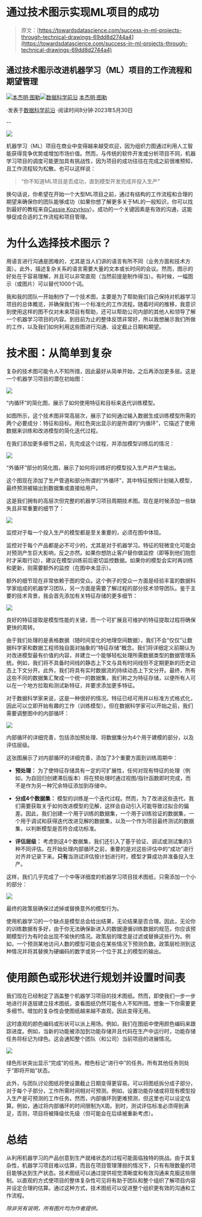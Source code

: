 # 通过技术图示实现ML项目的成功

> 原文：[https://towardsdatascience.com/success-in-ml-projects-through-technical-drawings-69dd8d2744a4](https://towardsdatascience.com/success-in-ml-projects-through-technical-drawings-69dd8d2744a4)

## 通过技术图示改进机器学习（ML）项目的工作流程和期望管理

[](https://medium.com/@benjamin.thuerer?source=post_page-----69dd8d2744a4--------------------------------)[![本杰明·图勒](../Images/b4c49698c7270c592bf992fc47f75765.png)](https://medium.com/@benjamin.thuerer?source=post_page-----69dd8d2744a4--------------------------------)[](https://towardsdatascience.com/?source=post_page-----69dd8d2744a4--------------------------------)[![数据科学前沿](../Images/a6ff2676ffcc0c7aad8aaf1d79379785.png)](https://towardsdatascience.com/?source=post_page-----69dd8d2744a4--------------------------------) [本杰明·图勒](https://medium.com/@benjamin.thuerer?source=post_page-----69dd8d2744a4--------------------------------)

·发表于[数据科学前沿](https://towardsdatascience.com/?source=post_page-----69dd8d2744a4--------------------------------) ·阅读时间8分钟·2023年5月30日

--

![](../Images/1e2c2fabc1e86199247430be94b494bf.png)

机器学习（ML）项目在商业中变得越来越受欢迎，因为组织力图通过利用人工智能获得竞争优势或增加市场价值。然而，与传统的软件开发或分析项目不同，机器学习项目的调度可能更加具有挑战性，因为项目的成功往往在完成之前很难预知，且工作流程较为松散。也可以这样说：

> “你不知道ML项目是否成功，直到模型开发完成并投入生产”

换句话说，你希望在开始一个大型ML项目之前，通过有结构的工作流程和合理的期望来确保你的团队能够成功（如果你想了解更多关于ML的一般知识，你可以找到最好的教程来自[Cassie Kozyrkov](https://medium.com/u/2fccb851bb5e?source=post_page-----69dd8d2744a4--------------------------------)）。成功的一个关键因素是有效的沟通，这能够促成合适的工作流程和项目管理。

# 为什么选择技术图示？

用语言进行沟通是困难的，尤其是当人们讲的语言有所不同（业务方面和技术方面）。此外，描述复杂关系的语言需要大量的文本或长时间的会议。然而，图示的好处在于容易理解，并且可以非常直观（当然前提是制作得当）。有时候，一幅图示（或图片）可以替代1000个词。

我和我的团队一开始制作了一个技术图，主要是为了帮助我们自己保持对机器学习项目的总体概览，并确保我们有一个标准化的工作流程。随着时间的推移，我意识到使用这样的图不仅对未来项目有帮助，还可以帮助公司内部的其他人和领导了解一个机器学习项目的内容。到目前为止的整体反馈非常好，所以我想展示我们所做的工作，以及我们如何利用这些图进行沟通、设定截止日期和期望。

# 技术图：从简单到复杂

复杂的技术图可能令人不知所措，因此最好从简单开始，之后再添加更多层。这是一个机器学习项目的潜在初始图：

![](../Images/2bb29ccb28e74ada3e489368f54e7f97.png)

“内循环”的简化图，展示了如何使用特征和目标来迭代训练模型。

如图所示，这个技术图非常高层次，展示了如何通过输入数据生成训练模型所需的两个必要成分：特征和目标。用红色突出显示的是所谓的“内循环”，它描述了使用数据来训练和改进模型的简化迭代过程。

在我们添加更多细节之前，先完成这个过程，并添加模型训练后的情况：

![](../Images/85533e72d2f1b5bdac0423769b466731.png)

“外循环”部分的简化图，展示了如何将训练好的模型投入生产并产生输出。

这个图现在添加了生产管道和部分所谓的“外循环”，其中特征按照计划输入模型，最终预测被输出到数据集或直接给用户。

这是我们拥有的高层次但完整的机器学习项目周期技术图。现在是时候添加一些缺失且非常重要的细节了：

![](../Images/066b807e56c2fd81c23058cb5eab431a.png)

监控对于每一个投入生产的模型都是至关重要的，必须在图中体现。

监控对于每个产品都是必不可少的，尤其是对于机器学习。特征的轻微变化可能会对预测产生巨大影响，反之亦然。如果你想防止客户替你做监控（即等到他们抱怨时才采取行动），建议在模型训练前后密切监控数据。如果你的模型会实时再训练和更新，则需要额外的监控（在图中未显示）。

额外的细节现在非常依赖于图的受众。这个例子的受众一方面是经验丰富的数据科学家组成的机器学习团队，另一方面是需要了解过程的部分技术领导团队。鉴于主要的技术背景，我会首先添加有关特征存储的更多细节：

![](../Images/eaee126220aa82dc1c66539efd9f2b5f.png)

良好的特征提取是模型性能的关键，而一个可扩展且可维护的特征提取过程将确保更快的周转。

由于我们处理的是表格数据（随时间变化的地理空间数据），我们不会“仅仅”让数据科学家和数据工程师独自面对抽象的“特征存储”概念。我们将详细定义前期认为对改进模型最有价值的内容，并建立一个能够轻松处理所需数据类型的数据管理系统。例如，我们将不具备时间线的静态上下文与具有时间线但不定期更新的历史动态上下文分开。此外，我们将具有实时数据流的持续动态上下文分开。最终，所有这些不同的数据集汇聚成一个统一的数据集，我们称之为特征存储，以便所有人可以在一个地方拉取和测试新特征，并要求添加更多特征。

对于数据科学家来说，这是一种很好的情况。特征已经可用并以标准方式格式化，因此可以立即开始有趣的工作（训练模型）。但在数据科学家可以开始之前，我们需要调整图中的内部循环：

![](../Images/ce9d977abd4ff73347fe3f1a518a91f4.png)

内部循环的详细完善，包括添加预处理、将数据集分为4个用于建模的部分，以及评估层级。

这张图展示了对内部循环的详细完善，添加了3个重要方面到训练周期中：

+   **预处理：** 为了使特征存储具有一定的可扩展性，任何对现有特征的处理（例如，为自回归创建滞后版本）将在预处理时通过视图/指针函数即时完成，而不是作为另一种冗余特征添加到存储中。

+   **分成4个数据集：** 模型的训练是一个迭代过程。然而，为了改进这些迭代，我们需要获取关于如何改进模型的见解，这样会自动引入可能导致过拟合的偏差。因此，我们创建一个用于训练的数据集，一个用于训练验证的数据集，一个用于调试和获得迭代改进见解的数据集，以及一个作为项目最终测试的数据集，以判断模型是否符合成功标准。

+   **评估层级：** 考虑到这4个数据集，我们还引入了基于验证、调试或测试集的3种不同评估。在开始处理内部循环之前，重要的是对这些评估中的“成功”进行对齐并记录下来。**只有**当测试评估按计划进行时，模型才算成功并准备投入生产。

这样，我们几乎完成了一个中等详细度的机器学习项目技术图纸，只需添加一个小的部分：

![](../Images/54cce9c3359ecf0a6aab6d207fc0eb9c.png)

最终的政策层确保过滤掉或替换意外的模型行为。

使用机器学习的一个缺点是模型总会给出结果，无论结果是否合理。因此，无论你的训练数据有多好，由于你无法确保新进入的数据遵循训练数据的规范，你应该预期模型行为有时会出现不愉快的情况。政策层的理念是过滤或替换这些行为。例如，一个预测某地访问人数的模型可能会在某些情况下预测负数。政策层检测到这种情况并将其替换为硬编码的数字或另一个位于其上的模型的输出。

# 使用颜色或形状进行规划并设置时间表

我们现在已经制定了涵盖整个机器学习项目的技术图纸。然而，即使我们一步一步地进行并逐层建立技术图纸，查看图纸仍然可能令人不知所措。想象一下你需要更多细节。增加的复杂性会使图纸越来越不直观，因此变得无用。

这时直观的颜色编码或形状可以派上用场。例如，我们在图纸中使用颜色编码来跟踪进度。例如，当新的功能被添加到功能存储并且代码在生产中运行时，功能存储任务将标记为绿色。这会通知整个团队（和公司）当前项目的进展情况。

![](../Images/1e2c2fabc1e86199247430be94b494bf.png)

绿色形状突出显示“完成”的任务。橙色标记“进行中”的任务。所有其他任务则处于“即将开始”状态。

此外，与团队讨论图纸将使设置截止日期变得更容易。可以将图纸拆分成子部分，对于每个子部分，工作所需时间相对可预测。例如，设置功能存储或将现有模型投入生产是可预测的工作任务。然而，内部循环则更难预测，但这里也可以设定估算。例如，通过将内部循环的时间限制为X周。到时，测试评估标准必须得到满足，否则，项目将被降级优先级（但可能会在后续被重新考虑）。

# 总结

从利用机器学习的产品创意到生产就绪状态的过程可能面临独特的挑战。由于其复杂性，机器学习项目难以估算，而且在项目管理薄弱的情况下，只有有限数量的项目能够达到生产状态。技术图纸可以通过提供视觉清晰度和有效沟通来克服这些限制。以直观的方式使项目的整体复杂性可见将有助于团队和整个组织了解项目内容并设定合理的估算。通过这种方式，技术图纸可以促进整个组织更有效的沟通和工作流程。

*除非另有说明，所有图片均为作者提供。*
